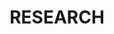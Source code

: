 ---
title: RESEARCH
description: Donec sed odio dui. Etiam porta sem malesuada magna mollis euismod. 
image: img/chip.svg
url: '/research'
tags: ['topic']
---